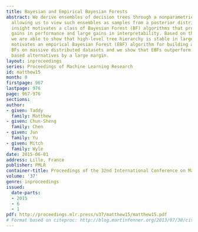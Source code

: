 ```yaml
---
title: Bayesian and Empirical Bayesian Forests
abstract: We derive ensembles of decision trees through a nonparametric Bayesian model,
  allowing us to view such ensembles as samples from a posterior distribution. This
  insight motivates a class of Bayesian Forest (BF) algorithms that provide small
  gains in performance and large gains in interpretability. Based on the BF framework,
  we are able to show that high-level tree hierarchy is stable in large samples. This
  motivates an empirical Bayesian Forest (EBF) algorithm for building approximate
  BFs on massive distributed datasets and we show that EBFs outperform sub-sampling
  based alternatives by a large margin.
layout: inproceedings
series: Proceedings of Machine Learning Research
id: matthew15
month: 0
firstpage: 967
lastpage: 976
page: 967-976
sections: 
author:
- given: Taddy
  family: Matthew
- given: Chun-Sheng
  family: Chen
- given: Jun
  family: Yu
- given: Mitch
  family: Wyle
date: 2015-06-01
address: Lille, France
publisher: PMLR
container-title: Proceedings of the 32nd International Conference on Machine Learning
volume: '37'
genre: inproceedings
issued:
  date-parts:
  - 2015
  - 6
  - 1
pdf: http://proceedings.mlr.press/v37/matthew15/matthew15.pdf
# Format based on citeproc: http://blog.martinfenner.org/2013/07/30/citeproc-yaml-for-bibliographies/
---
```

